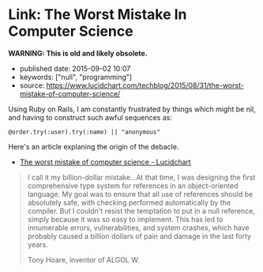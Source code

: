 Link: The Worst Mistake In Computer Science
===========================================

**WARNING: This is old and likely obsolete.**

-   published date: 2015-09-02 10:07
-   keywords: \[\"null\", \"programming\"\]
-   source: <https://www.lucidchart.com/techblog/2015/08/31/the-worst-mistake-of-computer-science/>

Using Ruby on Rails, I am constantly frustrated by things which might be nil, and having to construct such awful sequences as:

``` {.ruby}
@order.try(:user).try(:name) || "anonymous"
```

Here\'s an article explaning the origin of the debacle.

-   [The worst mistake of computer science - Lucidchart](https://www.lucidchart.com/techblog/2015/08/31/the-worst-mistake-of-computer-science/)

<blockquote>

I call it my billion-dollar mistake...At that time, I was designing the first comprehensive type system for references in an object-oriented language. My goal was to ensure that all use of references should be absolutely safe, with checking performed automatically by the compiler. But I couldn\'t resist the temptation to put in a null reference, simply because it was so easy to implement. This has led to innumerable errors, vulnerabilities, and system crashes, which have probably caused a billion dollars of pain and damage in the last forty years.

<footer>

Tony Hoare, inventor of ALGOL W.

</footer>

</blockquote>
